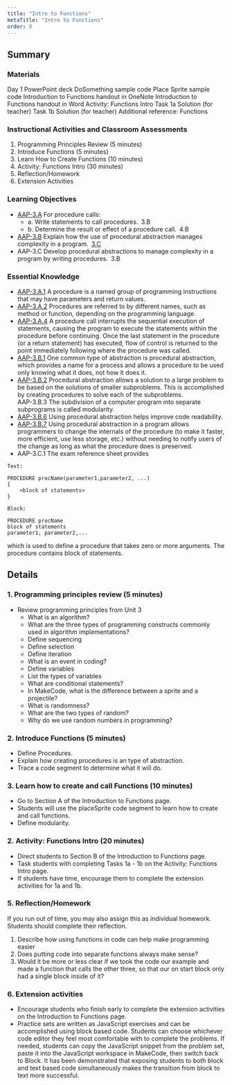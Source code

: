 ```yaml
---
title: "Intro to Functions"
metaTitle: "Intro to Functions"
order: 0
---
```


## Summary

### Materials

Day 1 PowerPoint deck
DoSomething sample code
Place Sprite sample code
Introduction to Functions handout in OneNote
Introduction to Functions handout in Word
Activity: Functions Intro
Task 1a Solution (for teacher)
Task 1b Solution (for teacher)
Additional reference: Functions

### Instructional Activities and Classroom Assessments 

1. Programming Principles Review (5 minutes)
2. Introduce Functions (5 minutes)
3. Learn How to Create Functions (10 minutes)
4. Activity: Functions Intro (30 minutes)
5. Reflection/Homework
6. Extension Activities

### Learning Objectives 

* [AAP-3.A](https://apcentral.collegeboard.org/pdf/ap-computer-science-principles-course-and-exam-description.pdf?course=ap-computer-science-principles#page=91) For procedure calls:
    * a. Write statements to call procedures. 3.B
    * b. Determine the result or effect of a procedure call. 4.B
* [AAP-3.B](https://apcentral.collegeboard.org/pdf/ap-computer-science-principles-course-and-exam-description.pdf?course=ap-computer-science-principles#page=94) Explain how the use of procedural abstraction manages complexity in a program. [3.C](https://apcentral.collegeboard.org/pdf/ap-computer-science-principles-course-and-exam-description.pdf?course=ap-computer-science-principles#page=23)
* AAP-3.C Develop procedural abstractions to manage complexity in a program by writing procedures. 3.B

### Essential Knowledge

* [AAP-3.A.1](https://apcentral.collegeboard.org/pdf/ap-computer-science-principles-course-and-exam-description.pdf?course=ap-computer-science-principles#page=91) A procedure is a named group of programming instructions that may have parameters and return values. 
* [AAP-3.A.2](https://apcentral.collegeboard.org/pdf/ap-computer-science-principles-course-and-exam-description.pdf?course=ap-computer-science-principles#page=91) Procedures are referred to by different names, such as method or function, depending on the programming language. 
* [AAP-3.A.4](https://apcentral.collegeboard.org/pdf/ap-computer-science-principles-course-and-exam-description.pdf?course=ap-computer-science-principles#page=91) A procedure call interrupts the sequential execution of statements, causing the program to execute the statements within the procedure before continuing. Once the last statement in the procedure (or a return statement) has executed, flow of control is returned to the point immediately following where the procedure was called. 
* [AAP-3.B.1](https://apcentral.collegeboard.org/pdf/ap-computer-science-principles-course-and-exam-description.pdf?course=ap-computer-science-principles#page=94) One common type of abstraction is procedural abstraction, which provides a name for a process and allows a procedure to be used only knowing what it does, not how it does it.
* [AAP-3.B.2](https://apcentral.collegeboard.org/pdf/ap-computer-science-principles-course-and-exam-description.pdf?course=ap-computer-science-principles#page=94) Procedural abstraction allows a solution to a large problem to be based on the solutions of smaller subproblems. This is accomplished by creating procedures to solve each of the subproblems.  
AAP-3.B.3 The subdivision of a computer program into separate subprograms is called modularity. 
* [AAP-3.B.6](https://apcentral.collegeboard.org/pdf/ap-computer-science-principles-course-and-exam-description.pdf?course=ap-computer-science-principles#page=95) Using procedural abstraction helps improve code readability.  
* [AAP-3.B.7](https://apcentral.collegeboard.org/pdf/ap-computer-science-principles-course-and-exam-description.pdf?course=ap-computer-science-principles#page=95) Using procedural abstraction in a program allows programmers to change the internals of the procedure (to make it faster, more efficient, use less storage, etc.) without needing to notify users of the change as long as what the procedure does is preserved.  
* AAP-3.C.1 The exam reference sheet provides
```
Text:

PROCEDURE procName(parameter1,parameter2, ...)
{
    <block of statements>
}

Block:

PROCEDURE procName 
block of statements 
parameter1, parameter2,... 
```

which is used to define a procedure that takes zero or more arguments. The procedure contains block of statements.

## Details

### 1. Programming principles review (5 minutes)

* Review programming principles from Unit 3
    * What is an algorithm?
    * What are the three types of programming constructs commonly used in algorithm implementations?
    * Define sequencing
    * Define selection
    * Define iteration
    * What is an event in coding?
    * Define variables
    * List the types of variables
    * What are conditional statements?
    * In MakeCode, what is the difference between a sprite and a projectile?
    * What is randomness?
    * What are the two types of random?
    * Why do we use random numbers in programming?

### 2. Introduce Functions (5 minutes)

* Define Procedures.
* Explain how creating procedures is an type of abstraction.
* Trace a code segment to determine what it will do.

### 3. Learn how to create and call Functions (10 minutes)

* Go to Section A of the Introduction to Functions page.
* Students will use the placeSprite code segment to learn how to create and call functions.
* Define modularity.

### 2. Activity: Functions Intro  (20 minutes) 

* Direct students to Section B of the Introduction to Functions page.
* Task students with completing Tasks 1a - 1b on the Activity: Functions Intro page.
* If students have time, encourage them to complete the extension activities for 1a and 1b.

### 5. Reflection/Homework

If you run out of time, you may also assign this as individual homework. Students should complete their reflection.

1. Describe how using functions in code can help make programming easier
2. Does putting code into separate functions always make sense?
3. Would it be more or less clear if we took the code our example and made a function that calls the other three, so that our on start block only had a single block inside of it?

### 6. Extension activities

* Encourage students who finish early to complete the extension activities on the Introduction to Functions page.
* Practice sets are written as JavaScript exercises and can be accomplished using block based code. Students can choose whichever code editor they feel most comfortable with to complete the problems. If needed, students can copy the JavaScript snippet from the problem set, paste it into the JavaScript workspace in MakeCode, then switch back to Block. It has been demonstrated that exposing students to both block and text based code simultaneously makes the transition from block to text more successful.
